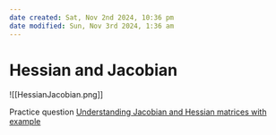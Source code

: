 ```yaml
---
date created: Sat, Nov 2nd 2024, 10:36 pm
date modified: Sun, Nov 3rd 2024, 1:36 am
---
```


# Hessian and Jacobian

![[HessianJacobian.png]]

Practice question
[Understanding Jacobian and Hessian matrices with example](http://www.sefidian.com/2022/03/02/understand-jacobian-and-hessian-matrices-with-example/)
